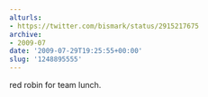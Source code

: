 ```yaml
---
alturls:
- https://twitter.com/bismark/status/2915217675
archive:
- 2009-07
date: '2009-07-29T19:25:55+00:00'
slug: '1248895555'
---
```


red robin for team lunch.

